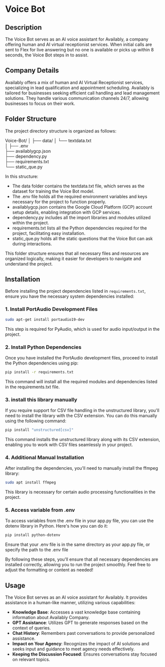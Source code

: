 # Voice Bot


## Description
The Voice Bot serves as an AI voice assistant for Availably, a company offering human and AI virtual receptionist services. When initial calls are sent to Flex for live answering but no one is available or picks up within 8 seconds, the Voice Bot steps in to assist.


## Company Details
Availably offers a mix of human and AI Virtual Receptionist services, specializing in lead qualification and appointment scheduling. Availably is tailored for businesses seeking efficient call handling and lead management solutions. They handle various communication channels 24/7, allowing businesses to focus on their work.


## Folder Structure
The project directory structure is organized as follows:

Voice-Bot/
│
├── data/
│   └── textdata.txt          
│
├── .env                      
├── availablygcp.json         
├── dependency.py             
├── requirements.txt          
└── static_que.py  

In this structure:

* The data folder contains the textdata.txt file, which serves as the dataset for training the Voice Bot model.
* The .env file holds all the required environment variables and keys necessary for the project to function properly.
* availablygcp.json contains the Google Cloud Platform (GCP) account setup details, enabling integration with GCP services.
* dependency.py includes all the import libraries and modules utilized within the project.
* requirements.txt lists all the Python dependencies required for the project, facilitating easy installation.
* static_que.py holds all the static questions that the Voice Bot can ask during interactions.

This folder structure ensures that all necessary files and resources are organized logically, making it easier for developers to navigate and understand the project.


## Installation

Before installing the project dependencies listed in `requirements.txt`, ensure you have the necessary system dependencies installed:

### 1. Install PortAudio Development Files
```bash
sudo apt-get install portaudio19-dev
```
This step is required for PyAudio, which is used for audio input/output in the project.


### 2. Install Python Dependencies
Once you have installed the PortAudio development files, proceed to install the Python dependencies using pip:
```bash
pip install -r requirements.txt
```
This command will install all the required modules and dependencies listed in the requirements.txt file.

### 3. install this library manually 
If you require support for CSV file handling in the unstructured library, you'll need to install the library with the CSV extension. You can do this manually using the following command:
```bash
pip install "unstructured[csv]"
```
This command installs the unstructured library along with its CSV extension, enabling you to work with CSV files seamlessly in your project.

### 4. Additional Manual Installation
After installing the dependencies, you'll need to manually install the ffmpeg library:
```bash
sudo apt install ffmpeg
```
This library is necessary for certain audio processing functionalities in the project.

### 5. Access variable from .env
To access variables from the .env file in your app.py file, you can use the dotenv library in Python. Here's how you can do it:
```bash
pip install python-dotenv
```
Ensure that your .env file is in the same directory as your app.py file, or specify the path to the .env file

By following these steps, you'll ensure that all necessary dependencies are installed correctly, allowing you to run the project smoothly.
Feel free to adjust the formatting or content as needed!


## Usage
The Voice Bot serves as an AI voice assistant for Availably. It provides assistance in a human-like manner, utilizing various capabilities:
- **Knowledge Base**: Accesses a vast knowledge base containing information about Availably Company.
- **GPT Assistance**: Utilizes GPT to generate responses based on the context of queries.
- **Chat History**: Remembers past conversations to provide personalized assistance.
- **Impact on Your Agency**: Recognizes the impact of AI solutions and seeks input and guidance to meet agency needs effectively.
- **Keeping the Discussion Focused**: Ensures conversations stay focused on relevant topics.


